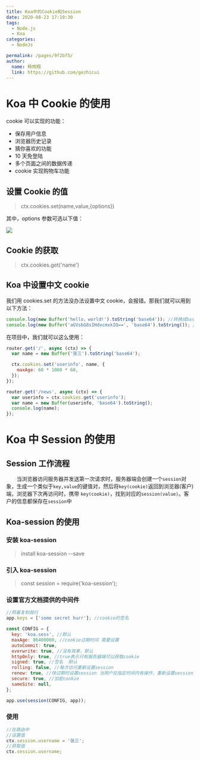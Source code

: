 ```yaml
---
title: Koa中的Cookie和Session
date: 2020-08-23 17:19:30
tags:
  - Node.js
  - Koa
categories:
  - NodeJs

permalink: /pages/9f2bf5/
author:
  name: 杨雨翔
  link: https://github.com/gezhicui
---
```


# Koa 中 Cookie 的使用

cookie 可以实现的功能：

- 保存用户信息
- 浏览器历史记录
- 猜你喜欢的功能
- 10 天免登陆
- 多个页面之间的数据传递
- cookie 实现购物车功能

## 设置 Cookie 的值

> ctx.cookies.set(name,value,{options})

其中，options 参数可选以下值：

![](https://yangblogimg.oss-cn-hangzhou.aliyuncs.com/blogImg/options值.png)

## Cookie 的获取

> ctx.cookies.get('name')

## Koa 中设置中文 cookie

我们用 cookies.set 的方法没办法设置中文 cookie，会报错。那我们就可以用到以下方法：

```js
console.log(new Buffer('hello，world!').toString('base64')); //转换成base64字符串: aGvsbG8sIHdvcmxkIQ==
console.log(new Buffer('aGVsbG8sIHdvcmxkIQ==', 'base64').toString()); //还原base64字符串:hello, world!
```

在项目中，我们就可以这么使用：

```js
router.get('/', async (ctx) => {
  var name = new Buffer('张三').toString('base64');

  ctx.cookies.set('userinfo', name, {
    maxAge: 60 * 1000 * 60,
  });
});

router.get('/news', async (ctx) => {
  var userinfo = ctx.cookies.get('userinfo');
  var name = new Buffer(userinfo, 'base64').toString();
  console.log(name);
});
```

# Koa 中 Session 的使用

## Session 工作流程

&emsp;&emsp;当浏览器访问服务器并发送第一次请求时，服务器端会创建一个`session`对象，生成一个类似于`key,value`的键值对，然后将`key(cookie)`返回到浏览器(客户)端，浏览器下次再访问时，携带 `key(cookie)`，找到对应的`session(value)`。客户的信息都保存在`session`中

## Koa-session 的使用

### 安装 koa-session

> install koa-session --save

### 引入 koa-session

> const session = require('koa-session');

### 设置官方文档提供的中间件

```js
//照着复制就行
app.keys = ['some secret hurr']; //cookie的签名

const CONFIG = {
  key: 'koa.sess', //默认
  maxAge: 86400000, //cookie过期时间 需要设置
  autoCommit: true,
  overwrite: true, //没有效果，默认
  httpOnly: true, //true表示只有服务器端可以获取cookie
  signed: true, //签名  默认
  rolling: false, //每次访问重新设置session
  renew: true, //快过期时设置session 当用户在指定时间内有操作，重新设置session，无操作就过期
  secure: true, //加密cookie
  sameSite: null,
};

app.use(session(CONFIG, app));
```

### 使用

```js
//在路由中
//设置值
ctx.session.username = '张三';
//获取值
ctx.session.username;
```
